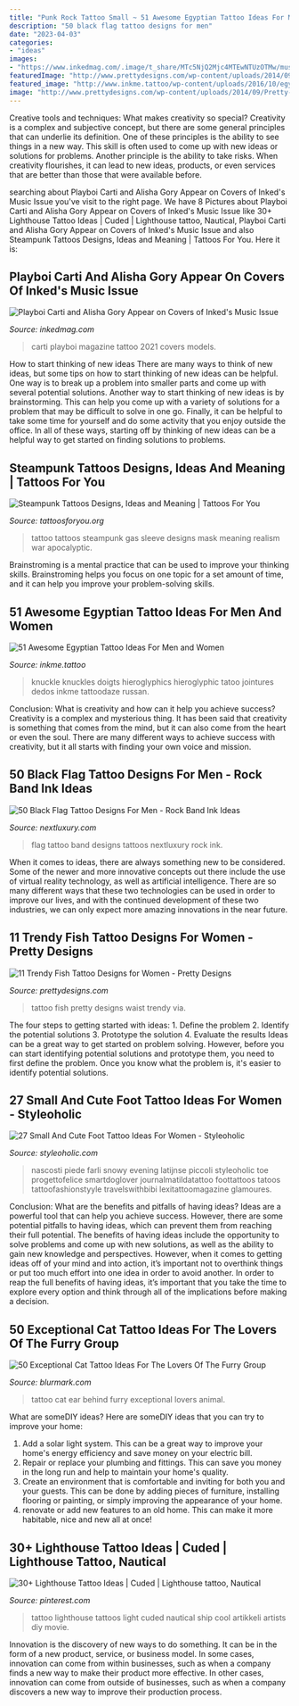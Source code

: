 ```yaml
---
title: "Punk Rock Tattoo Small ~ 51 Awesome Egyptian Tattoo Ideas For Men And Women"
description: "50 black flag tattoo designs for men"
date: "2023-04-03"
categories:
- "ideas"
images:
- "https://www.inkedmag.com/.image/t_share/MTc5NjQ2Mjc4MTEwNTUzOTMw/musicpreview1.png"
featuredImage: "http://www.prettydesigns.com/wp-content/uploads/2014/09/Pretty-Fish-Tattoo-On-the-Waist.jpg"
featured_image: "http://www.inkme.tattoo/wp-content/uploads/2016/10/egyptian-tattoos-ideas-51.jpg"
image: "http://www.prettydesigns.com/wp-content/uploads/2014/09/Pretty-Fish-Tattoo-On-the-Waist.jpg"
---
```



Creative tools and techniques: What makes creativity so special?
Creativity is a complex and subjective concept, but there are some general principles that can underlie its definition. One of these principles is the ability to see things in a new way. This skill is often used to come up with new ideas or solutions for problems. Another principle is the ability to take risks. When creativity flourishes, it can lead to new ideas, products, or even services that are better than those that were available before.

	

		
searching about Playboi Carti and Alisha Gory Appear on Covers of Inked&#039;s Music Issue you've visit to the right page. We have 8 Pictures about Playboi Carti and Alisha Gory Appear on Covers of Inked&#039;s Music Issue like 30+ Lighthouse Tattoo Ideas | Cuded | Lighthouse tattoo, Nautical, Playboi Carti and Alisha Gory Appear on Covers of Inked&#039;s Music Issue and also Steampunk Tattoos Designs, Ideas and Meaning | Tattoos For You. Here it is:
		
    
## Playboi Carti And Alisha Gory Appear On Covers Of Inked&#039;s Music Issue

<img loading=lazy src="https://www.inkedmag.com/.image/t_share/MTc5NjQ2Mjc4MTEwNTUzOTMw/musicpreview1.png" onerror="this.onerror=null;this.src='https://tse4.mm.bing.net/th?id=OIP.nzpn9O_pt0DmjdTyEE3SjgHaD4&amp;pid=15.1';" alt="Playboi Carti and Alisha Gory Appear on Covers of Inked&#039;s Music Issue">

_Source: inkedmag.com_

>carti playboi magazine tattoo 2021 covers models. 

	

How to start thinking of new ideas
There are many ways to think of new ideas, but some tips on how to start thinking of new ideas can be helpful. One way is to break up a problem into smaller parts and come up with several potential solutions. Another way to start thinking of new ideas is by brainstorming. This can help you come up with a variety of solutions for a problem that may be difficult to solve in one go. Finally, it can be helpful to take some time for yourself and do some activity that you enjoy outside the office. In all of these ways, starting off by thinking of new ideas can be a helpful way to get started on finding solutions to problems.

    
## Steampunk Tattoos Designs, Ideas And Meaning | Tattoos For You

<img loading=lazy src="https://www.tattoosforyou.org/wp-content/uploads/2016/05/Steampunk-Sleeve-Tattoo.jpg" onerror="this.onerror=null;this.src='https://tse3.mm.bing.net/th?id=OIP.iHHsIJpHn5J_gfbm38EtHAHaQ2&amp;pid=15.1';" alt="Steampunk Tattoos Designs, Ideas and Meaning | Tattoos For You">

_Source: tattoosforyou.org_

>tattoo tattoos steampunk gas sleeve designs mask meaning realism war apocalyptic. 

	

Brainstroming is a mental practice that can be used to improve your thinking skills. Brainstroming helps you focus on one topic for a set amount of time, and it can help you improve your problem-solving skills.

    
## 51 Awesome Egyptian Tattoo Ideas For Men And Women

<img loading=lazy src="http://www.inkme.tattoo/wp-content/uploads/2016/10/egyptian-tattoos-ideas-51.jpg" onerror="this.onerror=null;this.src='https://tse2.mm.bing.net/th?id=OIP.sdh5fY39SZp5Osore-bwBQHaHa&amp;pid=15.1';" alt="51 Awesome Egyptian Tattoo Ideas For Men and Women">

_Source: inkme.tattoo_

>knuckle knuckles doigts hieroglyphics hieroglyphic tatoo jointures dedos inkme tattoodaze russan. 

	

Conclusion: What is creativity and how can it help you achieve success?
Creativity is a complex and mysterious thing. It has been said that creativity is something that comes from the mind, but it can also come from the heart or even the soul. There are many different ways to achieve success with creativity, but it all starts with finding your own voice and mission.

    
## 50 Black Flag Tattoo Designs For Men - Rock Band Ink Ideas

<img loading=lazy src="http://nextluxury.com/wp-content/uploads/coffin-themed-black-flag-male-tattoos.jpg" onerror="this.onerror=null;this.src='https://tse3.mm.bing.net/th?id=OIP.K-4Plj21SxoNlMsQZoMlGQHaJ4&amp;pid=15.1';" alt="50 Black Flag Tattoo Designs For Men - Rock Band Ink Ideas">

_Source: nextluxury.com_

>flag tattoo band designs tattoos nextluxury rock ink. 

	

When it comes to ideas, there are always something new to be considered. Some of the newer and more innovative concepts out there include the use of virtual reality technology, as well as artificial intelligence. There are so many different ways that these two technologies can be used in order to improve our lives, and with the continued development of these two industries, we can only expect more amazing innovations in the near future.

    
## 11 Trendy Fish Tattoo Designs For Women - Pretty Designs

<img loading=lazy src="http://www.prettydesigns.com/wp-content/uploads/2014/09/Pretty-Fish-Tattoo-On-the-Waist.jpg" onerror="this.onerror=null;this.src='https://tse1.mm.bing.net/th?id=OIP.C8tRPnX4Fw4do4KoECX0DgHaJ4&amp;pid=15.1';" alt="11 Trendy Fish Tattoo Designs for Women - Pretty Designs">

_Source: prettydesigns.com_

>tattoo fish pretty designs waist trendy via. 

	

The four steps to getting started with ideas: 1. Define the problem 2. Identify the potential solutions 3. Prototype the solution 4. Evaluate the results
Ideas can be a great way to get started on problem solving. However, before you can start identifying potential solutions and prototype them, you need to first define the problem. Once you know what the problem is, it's easier to identify potential solutions.

    
## 27 Small And Cute Foot Tattoo Ideas For Women - Styleoholic

<img loading=lazy src="https://i.styleoholic.com/2016/06/10-phrase-foot-tattoo.jpg" onerror="this.onerror=null;this.src='https://tse3.mm.bing.net/th?id=OIP.1CF9CpOd47Iv6JhNC35YDQHaJ4&amp;pid=15.1';" alt="27 Small And Cute Foot Tattoo Ideas For Women - Styleoholic">

_Source: styleoholic.com_

>nascosti piede farli snowy evening latijnse piccoli styleoholic toe progettofelice smartdoglover journalmatildatattoo foottattoos tatoos tattoofashionstyyle travelswithbibi lexitattoomagazine glamoures. 

	

Conclusion: What are the benefits and pitfalls of having ideas?
Ideas are a powerful tool that can help you achieve success. However, there are some potential pitfalls to having ideas, which can prevent them from reaching their full potential. The benefits of having ideas include the opportunity to solve problems and come up with new solutions, as well as the ability to gain new knowledge and perspectives. However, when it comes to getting ideas off of your mind and into action, it’s important not to overthink things or put too much effort into one idea in order to avoid another. In order to reap the full benefits of having ideas, it’s important that you take the time to explore every option and think through all of the implications before making a decision.

    
## 50 Exceptional Cat Tattoo Ideas For The Lovers Of The Furry Group

<img loading=lazy src="http://www.blurmark.com/wp-content/uploads/2017/06/Behind-The-Ear-Little-Cat-Tattoo.jpg" onerror="this.onerror=null;this.src='https://tse1.mm.bing.net/th?id=OIP.lmqeDEquLdIbkcGOTYXiJAHaJ4&amp;pid=15.1';" alt="50 Exceptional Cat Tattoo Ideas For The Lovers Of The Furry Group">

_Source: blurmark.com_

>tattoo cat ear behind furry exceptional lovers animal. 

	

What are someDIY ideas?
Here are someDIY ideas that you can try to improve your home:
1. Add a solar light system. This can be a great way to improve your home's energy efficiency and save money on your electric bill.
2. Repair or replace your plumbing and fittings. This can save you money in the long run and help to maintain your home's quality.
3. Create an environment that is comfortable and inviting for both you and your guests. This can be done by adding pieces of furniture, installing flooring or painting, or simply improving the appearance of your home.
4. renovate or add new features to an old home. This can make it more habitable, nice and new all at once!

    
## 30+ Lighthouse Tattoo Ideas | Cuded | Lighthouse Tattoo, Nautical

<img loading=lazy src="https://i.pinimg.com/736x/a2/6d/29/a26d2998f30ff5cc42b74ae54c0e4e4e--map-tattoo-tattoo-life.jpg" onerror="this.onerror=null;this.src='https://tse1.mm.bing.net/th?id=OIP.-MO0WfK_i4BB63_BEkq7jwHaNT&amp;pid=15.1';" alt="30+ Lighthouse Tattoo Ideas | Cuded | Lighthouse tattoo, Nautical">

_Source: pinterest.com_

>tattoo lighthouse tattoos light cuded nautical ship cool artikkeli artists diy movie. 

	

Innovation is the discovery of new ways to do something. It can be in the form of a new product, service, or business model. In some cases, innovation can come from within businesses, such as when a company finds a new way to make their product more effective. In other cases, innovation can come from outside of businesses, such as when a company discovers a new way to improve their production process.


